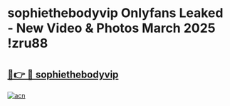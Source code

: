 # sophiethebodyvip Onlyfans Leaked - New Video & Photos March 2025 !zru88

# <h2><a href="https://kvbvgi.iuczelnia.edu.pl?title=sophiethebodyvip&ref=zru88">🔗👉 🔴 sophiethebodyvip</a></h2>

[![acn](https://github.com/user-attachments/assets/0f9c940e-d8b0-45ae-aac7-cd30a18b3e1c)](https://kvbvgi.iuczelnia.edu.pl?title=sophiethebodyvip&ref=zru88)

